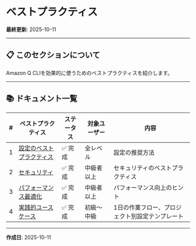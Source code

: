 # ベストプラクティス

**最終更新**: 2025-10-11

---

## 📋 このセクションについて

Amazon Q CLIを効果的に使うためのベストプラクティスを紹介します。

---

## 📚 ドキュメント一覧

| # | ベストプラクティス | ステータス | 対象ユーザー | 内容 |
|---|-------------------|-----------|-------------|------|
| 1 | [設定のベストプラクティス](01_configuration.md) | ✅ 完成 | 全レベル | 設定の推奨方法 |
| 2 | [セキュリティ](02_security.md) | ✅ 完成 | 中級者以上 | セキュリティのベストプラクティス |
| 3 | [パフォーマンス最適化](03_performance.md) | ✅ 完成 | 中級者以上 | パフォーマンス向上のヒント |
| 4 | [実践的ユースケース](04_use-cases.md) | ✅ 完成 | 初級〜中級 | 1日の作業フロー、プロジェクト別設定テンプレート |

---

**作成日**: 2025-10-11
